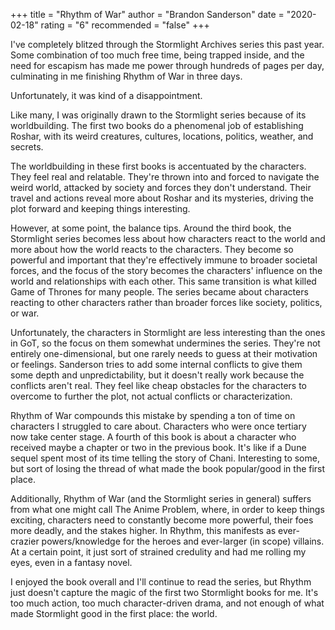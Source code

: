 +++
title = "Rhythm of War"
author = "Brandon Sanderson"
date = "2020-02-18"
rating = "6"
recommended = "false"
+++

I've completely blitzed through the Stormlight Archives series this past year. Some combination of too much free time, being trapped inside, and the need for escapism has made me power through hundreds of pages per day, culminating in me finishing Rhythm of War in three days.

Unfortunately, it was kind of a disappointment.

Like many, I was originally drawn to the Stormlight series because of its worldbuilding. The first two books do a phenomenal job of establishing Roshar, with its weird creatures, cultures, locations, politics, weather, and secrets.

The worldbuilding in these first books is accentuated by the characters. They feel real and relatable. They're thrown into and forced to navigate the weird world, attacked by society and forces they don't understand. Their travel and actions reveal more about Roshar and its mysteries, driving the plot forward and keeping things interesting.

However, at some point, the balance tips. Around the third book, the Stormlight series becomes less about how characters react to the world and more about how the world reacts to the characters. They become so powerful and important that they're effectively immune to broader societal forces, and the focus of the story becomes the characters' influence on the world and relationships with each other. This same transition is what killed Game of Thrones for many people. The series became about characters reacting to other characters rather than broader forces like society, politics, or war.

Unfortunately, the characters in Stormlight are less interesting than the ones in GoT, so the focus on them somewhat undermines the series. They're not entirely one-dimensional, but one rarely needs to guess at their motivation or feelings. Sanderson tries to add some internal conflicts to give them some depth and unpredictability, but it doesn't really work because the conflicts aren't real. They feel like cheap obstacles for the characters to overcome to further the plot, not actual conflicts or characterization.

Rhythm of War compounds this mistake by spending a ton of time on characters I struggled to care about. Characters who were once tertiary now take center stage. A fourth of this book is about a character who received maybe a chapter or two in the previous book. It's like if a Dune sequel spent most of its time telling the story of Chani. Interesting to some, but sort of losing the thread of what made the book popular/good in the first place.

Additionally, Rhythm of War (and the Stormlight series in general) suffers from what one might call The Anime Problem, where, in order to keep things exciting, characters need to constantly become more powerful, their foes more deadly, and the stakes higher. In Rhythm, this manifests as ever-crazier powers/knowledge for the heroes and ever-larger (in scope) villains. At a certain point, it just sort of strained credulity and had me rolling my eyes, even in a fantasy novel.

I enjoyed the book overall and I'll continue to read the series, but Rhythm just doesn't capture the magic of the first two Stormlight books for me. It's too much action, too much character-driven drama, and not enough of what made Stormlight good in the first place: the world.
